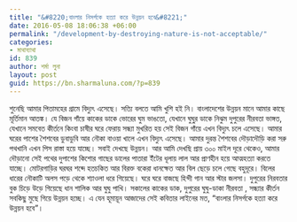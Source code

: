 ```yaml
---
title: "&#8220;বাংলার নিসর্গকে হত্যা করে উন্নয়ন হবে&#8221;"
date: 2016-05-08 18:06:38 +06:00
permalink: "/development-by-destroying-nature-is-not-acceptable/"
categories:
- মাথাব্যাথা
id: 839
author: শর্মা লুনা
layout: post
guid: https://bn.sharmaluna.com/?p=839
---
```


শুনেছি আমার পিতামহের গ্রামে বিদ্যুৎ এসেছে। সত্যি বলতে আমি খুশি হই নি। বাংলাদেশের উন্নয়ন মানে আমার কাছে মূর্তিমান আতঙ্ক। যে বিজন গাঁয়ে কাকের ডাকে ভোরের ঘুম ভাঙতো, যেখানে ঘুঘু্র ডাকে নিঝুম দুপুরের নীরবতা ভাঙ্গত, যেখানে সমবেত কীর্তনে কিংবা চাষীর ঘরে ফেরায় সন্ধ্যা মুখরিত হয় সেই বিজন গাঁয়ে এখন বিদ্যুৎ চলে এসেছে। আমার ঘরের পাশের শৈশবের ডুবাডুবি আর নৌকা বাওয়া খালে এখন বিদ্যুৎ এসেছে। আমার দুরন্ত শৈশবের দৌড়াদৌড়ি করা সরু পথখানি এখন পিস রাস্তা হয়ে যাচ্ছে। সবাই দেখছে উন্নয়ন। আর আমি দেখছি প্রায় ৩০০ মাইল দূরে থেকেও, আমার দৌড়ানো সেই পথের দুপাশের কিশোর গাছের ডালের পাতারা ইঁটের ধূলায় লাল আর প্রাণহীন হয়ে আত্মহত্যা করতে যাচ্ছে। মোটরগাড়ির ঘরঘর শব্দে হতচকিত আর বিরক্ত বকেরা ধানক্ষেত আর বিল ছেড়ে চলে গেছে বহুদূরে। বিলের ধারের নৌকাটি অলস পড়ে থেকে শ্যাওলা ধরে গিয়েছে। ঘরে ঘরে বাজছে হিন্দী গান আর স্টার জলসা। দুপুরের নিরবতার বুক চিড়ে উড়ে গিয়েছে ধান শালিক আর ঘুঘু পাখি। সকালের কাকের ডাক, দুপুরের ঘুঘু-ডাকা নীরবতা , সন্ধ্যার কীর্তন সবকিছু মুছে গিয়ে উন্নয়ন হচ্ছে। এ যেন হূমায়ূন আজাদের সেই কবিতার লাইনের মত, “বাংলার নিসর্গকে হত্যা করে উন্নয়ন হবে”।